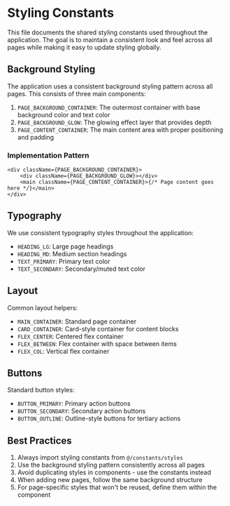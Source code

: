 # Styling Constants

This file documents the shared styling constants used throughout the application. The goal is to maintain a consistent look and feel across all pages while making it easy to update styling globally.

## Background Styling

The application uses a consistent background styling pattern across all pages. This consists of three main components:

1. `PAGE_BACKGROUND_CONTAINER`: The outermost container with base background color and text color
2. `PAGE_BACKGROUND_GLOW`: The glowing effect layer that provides depth
3. `PAGE_CONTENT_CONTAINER`: The main content area with proper positioning and padding

### Implementation Pattern

```tsx
<div className={PAGE_BACKGROUND_CONTAINER}>
	<div className={PAGE_BACKGROUND_GLOW}></div>
	<main className={PAGE_CONTENT_CONTAINER}>{/* Page content goes here */}</main>
</div>
```

## Typography

We use consistent typography styles throughout the application:

- `HEADING_LG`: Large page headings
- `HEADING_MD`: Medium section headings
- `TEXT_PRIMARY`: Primary text color
- `TEXT_SECONDARY`: Secondary/muted text color

## Layout

Common layout helpers:

- `MAIN_CONTAINER`: Standard page container
- `CARD_CONTAINER`: Card-style container for content blocks
- `FLEX_CENTER`: Centered flex container
- `FLEX_BETWEEN`: Flex container with space between items
- `FLEX_COL`: Vertical flex container

## Buttons

Standard button styles:

- `BUTTON_PRIMARY`: Primary action buttons
- `BUTTON_SECONDARY`: Secondary action buttons
- `BUTTON_OUTLINE`: Outline-style buttons for tertiary actions

## Best Practices

1. Always import styling constants from `@/constants/styles`
2. Use the background styling pattern consistently across all pages
3. Avoid duplicating styles in components - use the constants instead
4. When adding new pages, follow the same background structure
5. For page-specific styles that won't be reused, define them within the component
